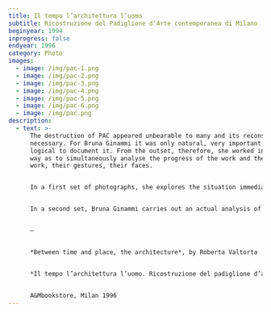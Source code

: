 ```yaml
---
title: Il tempo l’architettura l’uomo
subtitle: Ricostruzione del Padiglione d’Arte contemporanea di Milano
beginyear: 1994
inprogress: false
endyear: 1996
category: Photo
images:
  - image: /img/pac-1.png
  - image: /img/pac-2.png
  - image: /img/pac-3.png
  - image: /img/pac-4.png
  - image: /img/pac-5.png
  - image: /img/pac-6.png
  - image: /img/pac.png
description:
  - text: >-
      The destruction of PAC appeared unbearable to many and its reconstruction
      necessary. For Bruna Ginammi it was only natural, very important, and
      logical to document it. From the outset, therefore, she worked in such a
      way as to simultaneously analyse the progress of the work and the men at
      work, their gestures, their faces.


      In a first set of photographs, she explores the situation immediately after the destruction, the clearing of the rubble, and the commemorative events. 


      In a second set, Bruna Ginammi carries out an actual analysis of the progress of the reconstruction work by identifying three main view points from which she takes identical shots over time, later adding a few other angles made necessary by the progress of the work. The third and final set covers all the types of work being carried out by the workers, to whom she also dedicates individual portraits, all the spaces captured from different angles, plus a number of details, objects, fragments through which traces of the past come to the surface.


      —


      *Between time and place, the architecture*, by Roberta Valtorta


      *Il tempo l’architettura l’uomo. Ricostruzione del padiglione d’arte contemporanea*


      A&Mbookstore, Milan 1996
---
```

